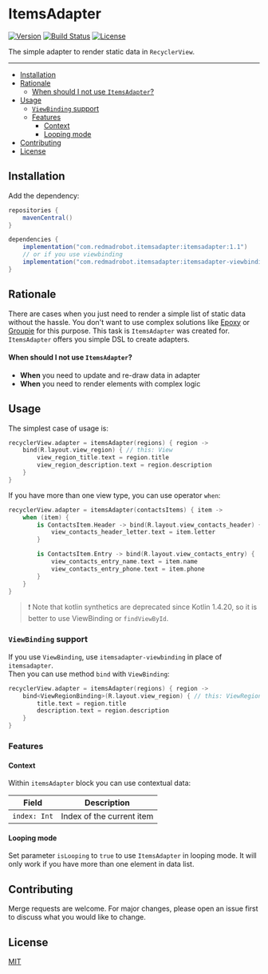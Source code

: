 # ItemsAdapter <GitHub path="RedMadRobot/itemsadapter"/>
[![Version](https://img.shields.io/bintray/v/redmadrobot-opensource/android/itemsadapter?style=flat-square)][bintray] [![Build Status](https://img.shields.io/github/workflow/status/RedMadRobot/itemsadapter/CI/main?style=flat-square)][ci] [![License](https://img.shields.io/github/license/RedMadRobot/itemsadapter?style=flat-square)][license]

The simple adapter to render static data in `RecyclerView`.

---
<!-- START doctoc generated TOC please keep comment here to allow auto update -->
<!-- DON'T EDIT THIS SECTION, INSTEAD RE-RUN doctoc TO UPDATE -->


- [Installation](#installation)
- [Rationale](#rationale)
    - [When should I not use `ItemsAdapter`?](#when-should-i-not-use-itemsadapter)
- [Usage](#usage)
  - [`ViewBinding` support](#viewbinding-support)
  - [Features](#features)
    - [Context](#context)
    - [Looping mode](#looping-mode)
- [Contributing](#contributing)
- [License](#license)

<!-- END doctoc generated TOC please keep comment here to allow auto update -->

## Installation

Add the dependency:
```groovy
repositories {
    mavenCentral()
}

dependencies {
    implementation("com.redmadrobot.itemsadapter:itemsadapter:1.1")
    // or if you use viewbinding
    implementation("com.redmadrobot.itemsadapter:itemsadapter-viewbinding:1.1")
}
```

## Rationale

There are cases when you just need to render a simple list of static data without the hassle.
You don't want to use complex solutions like [Epoxy] or [Groupie] for this purpose.
This task is `ItemsAdapter` was created for.
`ItemsAdapter` offers you simple DSL to create adapters.

#### When should I not use `ItemsAdapter`?

- **When** you need to update and re-draw data in adapter
- **When** you need to render elements with complex logic

## Usage

The simplest case of usage is:
```kotlin
recyclerView.adapter = itemsAdapter(regions) { region ->
    bind(R.layout.view_region) { // this: View
        view_region_title.text = region.title
        view_region_description.text = region.description
    }
}
```

If you have more than one view type, you can use operator `when`:
```kotlin
recyclerView.adapter = itemsAdapter(contactsItems) { item ->
    when (item) {
        is ContactsItem.Header -> bind(R.layout.view_contacts_header) {
            view_contacts_header_letter.text = item.letter
        }

        is ContactsItem.Entry -> bind(R.layout.view_contacts_entry) {
            view_contacts_entry_name.text = item.name
            view_contacts_entry_phone.text = item.phone
        }
    }
}
```

> :exclamation: Note that kotlin synthetics are deprecated since Kotlin 1.4.20, so it is better to use ViewBinding or `findViewById`.

### `ViewBinding` support

If you use `ViewBinding`, use `itemsadapter-viewbinding` in place of `itemsadapter`.  
Then you can use method `bind` with `ViewBinding`:
```kotlin
recyclerView.adapter = itemsAdapter(regions) { region ->
    bind<ViewRegionBinding>(R.layout.view_region) { // this: ViewRegionBinding
        title.text = region.title
        description.text = region.description
    }
}
```

### Features

#### Context

Within `itemsAdapter` block you can use contextual data:

| Field        | Description               |
|--------------|---------------------------|
| `index: Int` | Index of the current item |

#### Looping mode

Set parameter `isLooping` to `true` to use `ItemsAdapter` in looping mode.
It will only work if you have more than one element in data list.

## Contributing
Merge requests are welcome.
For major changes, please open an issue first to discuss what you would like to change.

## License

[MIT][license]

[bintray]: https://bintray.com/redmadrobot-opensource/android/itemsadapter
[ci]: https://github.com/RedMadRobot/itemsadapter/actions
[license]: LICENSE

[epoxy]: https://github.com/airbnb/epoxy/
[groupie]: https://github.com/lisawray/groupie/
